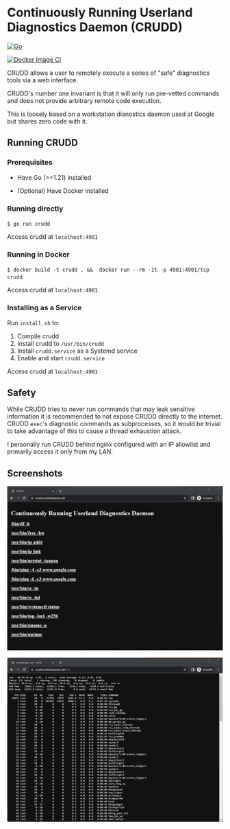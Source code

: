 # Continuously Running Userland Diagnostics Daemon (CRUDD)

[![Go](https://github.com/MatthewLavine/crudd/actions/workflows/go.yml/badge.svg)](https://github.com/MatthewLavine/crudd/actions/workflows/go.yml)

[![Docker Image CI](https://github.com/MatthewLavine/crudd/actions/workflows/docker-image.yml/badge.svg)](https://github.com/MatthewLavine/crudd/actions/workflows/docker-image.yml)

CRUDD allows a user to remotely execute a series of "safe" diagnostics tools via a web interface.

CRUDD's number one invariant is that it will only run pre-vetted commands and does not provide arbitrary remote code execution.

This is loosely based on a workstation dianostics daemon used at Google but shares zero code with it.

## Running CRUDD
### Prerequisites

 - Have Go (>=1.21) installed

 - (Optional) Have Docker installed

### Running directly

`$ go run crudd`

Access crudd at `localhost:4901`

### Running in Docker

`$ docker build -t crudd . &&  docker run --rm -it -p 4901:4901/tcp crudd`

Access crudd at `localhost:4901`

### Installing as a Service

Run `install.sh` to:

1) Compile crudd
1) Install crudd to `/usr/bin/crudd`
1) Install `crudd.service` as a Systemd service
1) Enable and start `crudd.service`

Access crudd at `localhost:4901`

## Safety

While CRUDD tries to never run commands that may leak sensitive information it is recommended to not expose CRUDD directly to the internet. CRUDD `exec`'s diagnostic commands as subprocesses, so it would be trivial to take advantage of this to cause a thread exhaustion attack.

I personally run CRUDD behind nginx configured with an IP allowlist and primarily access it only from my LAN.

## Screenshots

![crudd](images/crudd.png)

![top](images/top.png)
